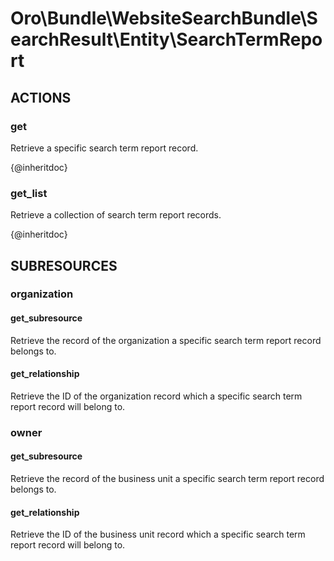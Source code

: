 # Oro\Bundle\WebsiteSearchBundle\SearchResult\Entity\SearchTermReport

## ACTIONS

### get

Retrieve a specific search term report record.

{@inheritdoc}

### get_list

Retrieve a collection of search term report records.

{@inheritdoc}

## SUBRESOURCES

### organization

#### get_subresource

Retrieve the record of the organization a specific search term report record belongs to.

#### get_relationship

Retrieve the ID of the organization record which a specific search term report record will belong to.

### owner

#### get_subresource

Retrieve the record of the business unit a specific search term report record belongs to.

#### get_relationship

Retrieve the ID of the business unit record which a specific search term report record will belong to.
